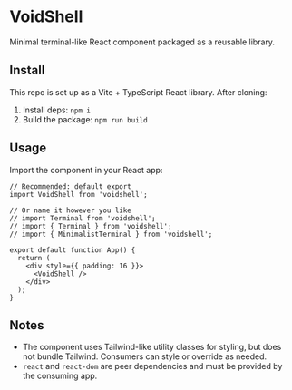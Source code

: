 VoidShell
=========

Minimal terminal-like React component packaged as a reusable library.

Install
-------

This repo is set up as a Vite + TypeScript React library. After cloning:

1. Install deps: `npm i`
2. Build the package: `npm run build`

Usage
-----

Import the component in your React app:

```tsx
// Recommended: default export
import VoidShell from 'voidshell';

// Or name it however you like
// import Terminal from 'voidshell';
// import { Terminal } from 'voidshell';
// import { MinimalistTerminal } from 'voidshell';

export default function App() {
  return (
    <div style={{ padding: 16 }}>
      <VoidShell />
    </div>
  );
}
```

Notes
-----

- The component uses Tailwind-like utility classes for styling, but does not bundle Tailwind. Consumers can style or override as needed.
- `react` and `react-dom` are peer dependencies and must be provided by the consuming app.

